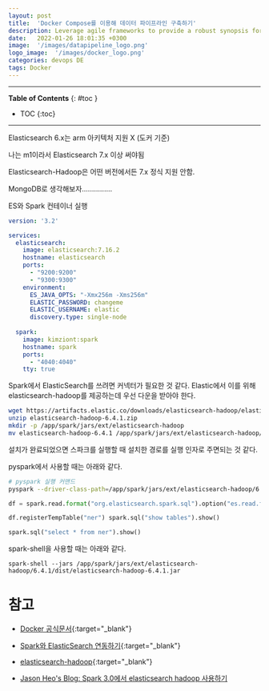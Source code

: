 ```yaml
---
layout: post
title:  'Docker Compose를 이용해 데이터 파이프라인 구축하기'
description: Leverage agile frameworks to provide a robust synopsis for high level overviews. Iterative a...
date:   2022-01-26 18:01:35 +0300
image:  '/images/datapipeline_logo.png'
logo_image:  '/images/docker_logo.png'
categories: devops DE
tags: Docker
---
```

---

**Table of Contents**
{: #toc }
*  TOC
{:toc}

---

Elasticsearch 6.x는 arm 아키텍처 지원 X (도커 기준)  

나는 m1이라서 Elasticsearch 7.x 이상 써야됨  

Elasticsearch-Hadoop은 어떤 버전에서든 7.x 정식 지원 안함.  

MongoDB로 생각해보자...............  



ES와 Spark 컨테이너 실행

```yml
version: '3.2'

services:
  elasticsearch:
    image: elasticsearch:7.16.2
    hostname: elasticsearch
    ports:
      - "9200:9200"
      - "9300:9300"
    environment:
      ES_JAVA_OPTS: "-Xmx256m -Xms256m"
      ELASTIC_PASSWORD: changeme
      ELASTIC_USERNAME: elastic
      discovery.type: single-node
  
  spark:
    image: kimziont:spark
    hostname: spark
    ports:
      - "4040:4040"
    tty: true
```

Spark에서 ElasticSearch를 쓰려면 커넥터가 필요한 것 같다. Elastic에서 이를 위해 elasticsearch-hadoop를 제공하는데 우선 다운을 받아야 한다.  

```sh
wget https://artifacts.elastic.co/downloads/elasticsearch-hadoop/elasticsearch-hadoop-6.4.1.zip
unzip elasticsearch-hadoop-6.4.1.zip
mkdir -p /app/spark/jars/ext/elasticsearch-hadoop
mv elasticsearch-hadoop-6.4.1 /app/spark/jars/ext/elasticsearch-hadoop/6.4.1
```

설치가 완료되었으면 스파크를 실행할 때 설치한 경로를 실행 인자로 주면되는 것 같다.  

pyspark에서 사용할 때는 아래와 같다.  

```sh
# pyspark 실행 커맨드
pyspark --driver-class-path=/app/spark/jars/ext/elasticsearch-hadoop/6.4.1/dist/elasticsearch-hadoop-6.4.1.jar
```

```python
df = spark.read.format("org.elasticsearch.spark.sql").option("es.read.field.as.array.include", "NerArray").option("es.nodes","localhost:9200").option("es.nodes.discovery", "true").load("index명") 

df.registerTempTable("ner") spark.sql("show tables").show() 

spark.sql("select * from ner").show()

```

spark-shell을 사용할 때는 아래와 같다.  

```
spark-shell --jars /app/spark/jars/ext/elasticsearch-hadoop/6.4.1/dist/elasticsearch-hadoop-6.4.1.jar
```



# 참고

- [Docker 공식문서](https://docs.docker.com/engine/reference/builder/#cmd){:target="_blank"}  

- [Spark와 ElasticSearch 연동하기](https://oboki.net/workspace/python/pyspark-elasticsearch-index-에서-dataframe-생성하기/){:target="_blank"}  
- [elasticsearch-hadoop](https://github.com/elastic/elasticsearch-hadoop){:target="_blank"}
- [Jason Heo's Blog: Spark 3.0에서 elasticsearch hadoop 사용하기](http://jason-heo.github.io/programming/2021/01/16/es-hadoop-spark30.html)